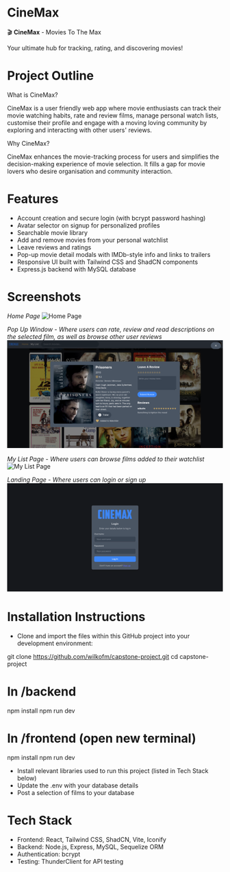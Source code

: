 # CineMax

🎬 **CineMax** - Movies To The Max

Your ultimate hub for tracking, rating, and discovering movies!

# Project Outline

What is CineMax?

CineMax is a user friendly web app where movie enthusiasts can track their movie watching habits, rate and review films, manage personal watch lists, customise their profile and engage with a moving loving community by exploring and interacting with other users' reviews.

Why CineMax?

CineMax enhances the movie-tracking process for users and simplifies the decision-making experience of movie selection. It fills a gap for movie lovers who desire organisation and community interaction.

# Features

- Account creation and secure login (with bcrypt password hashing)
- Avatar selector on signup for personalized profiles
- Searchable movie library
- Add and remove movies from your personal watchlist
- Leave reviews and ratings
- Pop-up movie detail modals with IMDb-style info and links to trailers
- Responsive UI built with Tailwind CSS and ShadCN components
- Express.js backend with MySQL database

# Screenshots

_Home Page_
![Home Page](project-images/home-page.png)

_Pop Up Window - Where users can rate, review and read descriptions on the selected film, as well as browse other user reviews_
![Pop Up Window](project-images/pop-up-window.png)

_My List Page - Where users can browse films added to their watchlist_
![My List Page](project-images/my-list-page.png)

_Landing Page - Where users can login or sign up_
![Landing Page](project-images/landing-page.png)

# Installation Instructions

- Clone and import the files within this GitHub project into your development environment:

git clone https://github.com/wilkofm/capstone-project.git
cd capstone-project

# In /backend

npm install
npm run dev

# In /frontend (open new terminal)

npm install
npm run dev

- Install relevant libraries used to run this project (listed in Tech Stack below)
- Update the .env with your database details
- Post a selection of films to your database

# Tech Stack

- Frontend: React, Tailwind CSS, ShadCN, Vite, Iconify
- Backend: Node.js, Express, MySQL, Sequelize ORM
- Authentication: bcrypt
- Testing: ThunderClient for API testing
